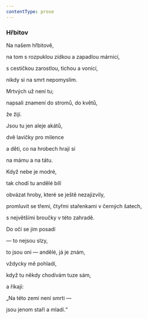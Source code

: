 ```yaml
---
contentType: prose
---
```


### Hřbitov

Na našem hřbitově,

na tom s rozpuklou zídkou a zapadlou márnicí,

s cestičkou zarostlou, tichou a vonící,

nikdy si na smrt nepomyslím.

Mrtvých už není tu;

napsali znamení do stromů, do květů,

že žijí.

Jsou tu jen aleje akátů,

dvě lavičky pro milence

a děti, co na hrobech hrají si

na mámu a na tátu.

Když nebe je modré,

tak chodí tu andělé bílí

obvázat hroby, které se ještě nezajizvily,

promluvit se třemi, čtyřmi stařenkami v černých šatech,

s největšími broučky v této zahradě.

Do očí se jim posadí

— to nejsou slzy,

to jsou oni — andělé, já je znám,

vždycky mě pohladí,

když tu někdy chodívám tuze sám,

a říkají:

„Na této zemi není smrti —

jsou jenom staří a mladí.“
